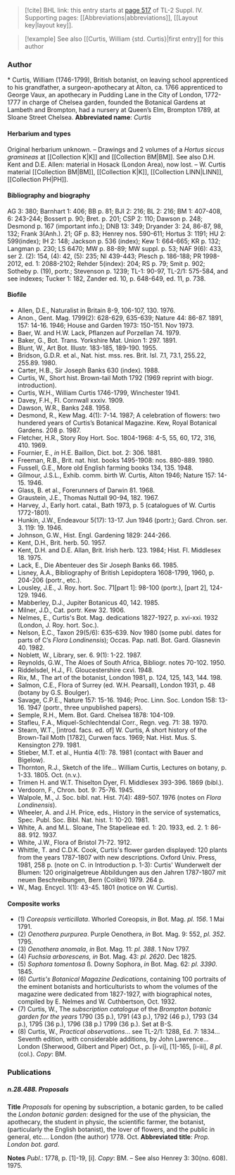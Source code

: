 > [!cite] BHL link: this entry starts at [page 517](https://www.biodiversitylibrary.org/page/33266194) of TL-2 Suppl. IV.
> Supporting pages: [[Abbreviations|abbreviations]], [[Layout key|layout key]].

> [!example] See also [[Curtis, William {std. Curtis}|first entry]] for this author

### Author

\* Curtis, William (1746-1799), British botanist, on leaving school apprenticed to his grandfather, a surgeon-apothecary at Alton, ca. 1766 apprenticed to George Vaux, an apothecary in Pudding Lane in the City of London, 1772-1777 in charge of Chelsea garden, founded the Botanical Gardens at Lambeth and Brompton, had a nursery at Queen’s Elm, Brompton 1789, at Sloane Street Chelsea. 
**Abbreviated name**: *Curtis*

#### Herbarium and types

Original herbarium unknown. – Drawings and 2 volumes of a *Hortus siccus gramineas* at [[Collection K|K]] and [[Collection BM|BM]]. See also D.H. Kent and D.E. Allen: material in Hosack (London Area), now lost. – W. Curtis material [[Collection BM|BM]], [[Collection K|K]], [[Collection LINN|LINN]], [[Collection PH|PH]].

#### Bibliography and biography

AG 3: 380; Barnhart 1: 406; BB p. 81; BJI 2: 216; BL 2: 216; BM 1: 407-408, 6: 243-244; Bossert p. 90; Bret. p. 201; CSP 2: 110; Dawson p. 248; Desmond p. 167 (important info.); DNB 13: 349; Dryander 3: 24, 86-87, 98, 132; Frank 3(Anh.). 21; GF p. 83; Henrey nos. 590-611; Hortus 3: 1191; HU 2: 599(index); IH 2: 148; Jackson p. 536 (index); Kew 1: 664-665; KR p. 132; Langman p. 230; LS 6470; MW p. 88-89; MW suppl. p. 53; NAF 9(6): 433, ser 2. (2): 154, (4): 42, (5): 235; NI 439-443; Plesch p. 186-188; PR 1998-2012, ed. 1: 2088-2102; Rehder 5(index): 204; RS p. 79; Smit p. 902; Sotheby p. (19), portr.; Stevenson p. 1239; TL-1: 90-97, TL-2/1: 575-584, and see indexes; Tucker 1: 182, Zander ed. 10, p. 648-649, ed. 11, p. 738.

#### Biofile

- Allen, D.E., Naturalist in Britain 8-9, 106-107, 130. 1976.
- Anon., Gent. Mag. 1799(2): 628-629, 635-639; Nature 44: 86-87. 1891, 157: 14-16. 1946; House and Garden 1973: 150-151. Nov 1973.
- Baer, W. and H.W. Lack, Pflanzen auf Porzellan 74. 1979.
- Baker, G., Bot. Trans. Yorkshire Mat. Union 1: 297. 1891.
- Blunt, W., Art Bot. Illustr. 183-185, 189-190. 1955.
- Bridson, G.D.R. et al., Nat. hist. mss. res. Brit. Isl. 7.1, 73.1, 255.22, 255.89. 1980.
- Carter, H.B., Sir Joseph Banks 630 (index). 1988.
- Curtis, W., Short hist. Brown-tail Moth 1792 (1969 reprint with biogr. introduction).
- Curtis, W.H., William Curtis 1746-1799, Winchester 1941.
- Davey, F.H., Fl. Cornwall xxxiv. 1909.
- Dawson, W.R., Banks 248. 1958.
- Desmond, R., Kew Mag. 4(1): 7-14. 1987; A celebration of flowers: two hundered years of Curtis’s Botanical Magazine. Kew, Royal Botanical Gardens. 208 p. 1987.
- Fletcher, H.R., Story Roy Hort. Soc. 1804-1968: 4-5, 55, 60, 172, 316, 410. 1969.
- Fournier, E., *in* H.E. Baillon, Dict. bot. 2: 306. 1881.
- Freeman, R.B., Brit. nat. hist. books 1495-1908: nos. 880-889. 1980.
- Fussell, G.E., More old English farming books 134, 135. 1948.
- Gilmour, J.S.L., Exhib. comm. birth W. Curtis, Alton 1946; Nature 157: 14-15. 1946.
- Glass, B. et al., Forerunners of Darwin 81. 1968.
- Graustein, J.E., Thomas Nuttall 90-94, 182. 1967.
- Harvey, J., Early hort. catal., Bath 1973, p. 5 (catalogues of W. Curtis 1772-1801).
- Hunkin, J.W., Endeavour 5(17): 13-17. Jun 1946 (portr.); Gard. Chron. ser. 3. 119: 19. 1946.
- Johnson, G.W., Hist. Engl. Gardening 1829: 244-266.
- Kent, D.H., Brit. herb. 50. 1957.
- Kent, D.H. and D.E. Allan, Brit. Irish herb. 123. 1984; Hist. Fl. Middlesex 18. 1975.
- Lack, E., Die Abenteuer des Sir Joseph Banks 66. 1985.
- Lisney, A.A., Bibliography of British Lepidoptera 1608-1799, 1960, p. 204-206 (portr., etc.).
- Lousley, J.E., J. Roy. hort. Soc. 71\[part 1\]: 98-100 (portr.), \[part 2\], 124-129. 1946.
- Mabberley, D.J., Jupiter Botanicus 40, 142. 1985.
- Milner, J.D., Cat. portr. Kew 32. 1906.
- Nelmes, E., Curtis's Bot. Mag. dedications 1827-1927, p. xvi-xxi. 1932 (London, J. Roy. hort. Soc.).
- Nelson, E.C., Taxon 29(5/6): 635-639. Nov 1980 (some publ. dates for parts of C’s *Flora Londinensis*); Occas. Pap. natl. Bot. Gard. Glasnevin 40. 1982.
- Noblett, W., Library, ser. 6. 9(1): 1-22. 1987.
- Reynolds, G.W., The Aloes of South Africa, Bibliogr. notes 70-102. 1950.
- Riddelsdel, H.J., Fl. Gloucestershire cxvi. 1948.
- Rix, M., The art of the botanist, London 1981, p. 124, 125, 143, 144. 198.
- Salmon, C.E., Flora of Surrey (ed. W.H. Pearsall), London 1931, p. 48 (botany by G.S. Boulger).
- Savage, C.P.E., Nature 157: 15-16. 1946; Proc. Linn. Soc. London 158: 13-16. 1947 (portr., three unpublished papers).
- Semple, R.H., Mem. Bot. Gard. Chelsea 1878: 104-109.
- Stafleu, F.A., Miquel-Schlechtendal Corr., Regn. veg. 71: 38. 1970.
- Stearn, W.T., \[introd. facs. ed. of\] W. Curtis, A short history of the Brown-Tail Moth \[1782\], Curwen facs. 1969; Nat. Hist. Mus. S. Kensington 279. 1981.
- Stieber, M.T. et al., Huntia 4(1): 78. 1981 (contact with Bauer and Bigelow).
- Thornton, R.J., Sketch of the life... William Curtis, Lectures on botany, p. 1-33. 1805. Oct. (n.v.).
- Trimen H. and W.T. Thiselton Dyer, Fl. Middlesex 393-396. 1869 (bibl.).
- Verdoorn, F., Chron. bot. 9: 75-76. 1945.
- Walpole, M., J. Soc. bibl. nat. Hist. 7(4): 489-507. 1976 (notes on *Flora Londinensis*).
- Wheeler, A. and J.H. Price, eds., History in the service of systematics, Spec. Publ. Soc. Bibl. Nat. hist. 1: 10-20. 1981.
- White, A. and M.L. Sloane, The Stapelieae ed. 1: 20. 1933, ed. 2. 1: 86-88. 912. 1937.
- White, J.W., Flora of Bristol 71-72. 1912.
- Whittle, T. and C.D.K. Cook, Curtis's flower garden displayed: 120 plants from the years 1787-1807 with new descriptions. Oxford Univ. Press, 1981, 258 p. (note on C. in Introduction p. 1-3): Curtis' Wunderwelt der Blumen: 120 originalgetreue Abbildungen aus den Jahren 1787-1807 mit neuen Beschreibungen, Bern (Colibri) 1979. 264 p.
- W., Mag. Encycl. 1(1): 43-45. 1801 (notice on W. Curtis).

#### Composite works

- (1) *Coreopsis verticillata*. Whorled Coreopsis, *in* Bot. Mag. *pl. 156*. 1 Mai 1791.
- (2) *Oenothera purpurea*. Purple Oenothera, *in* Bot. Mag. 9: 552, *pl. 352*. 1795.
- (3) *Oenothera anomala*, *in* Bot. Mag. 11: *pl. 388*. 1 Nov 1797.
- (4) *Fuchsia arborescens, in* Bot. Mag. 43: *pl. 2620*. Dec 1825.
- (5) *Sophora tomentosa* ß. Downy Sophora, *in* Bot. Mag. 62: *pl. 3390*. 1845.
- (6) *Curtis's Botanical Magazine Dedications*, containing 100 portraits of the eminent botanists and horticulturists to whom the volumes of the magazine were dedicated from 1827-1927, with biographical notes, compiled by E. Nelmes and W. Cuthbertson, Oct. 1932.
- (7) Curtis, W., The *subscription catalogue* of the *Brompton botanic garden for the years* 1790 (35 p.), 1791 (43 p.), 1792 (46 p.), 1793 (34 p.), 1795 (36 p.), 1796 (38 p.) 1799 (36 p.). Set at B-S.
- (8) Curtis, W., *Practical observations*... see TL-2/1: 1288, Ed. 7: 1834... Seventh edition, with considerable additions, by John Lawrence... London (Sherwood, Gilbert and Piper) Oct., p. \[i-vi\], \[1\]-165, \[i-iii\], *8 pl*. (col.). *Copy*: BM.

### Publications

##### n.28.488. Proposals

**Title**
*Proposals* for opening by subscription, a botanic garden, to be called the *London botanic garden*: designed for the use of the physician, the apothecary, the student in physic, the scientific farmer, the botanist, (particularly the English botanist), the lover of flowers, and the public in general, etc.... London (the author) 1778. Oct.
**Abbreviated title**: *Prop. London bot. gard.*

**Notes**
*Publ*.: 1778, p. \[1\]-19, \[i\]. *Copy*: BM. – See also Henrey 3: 30(no. 608). 1975.

